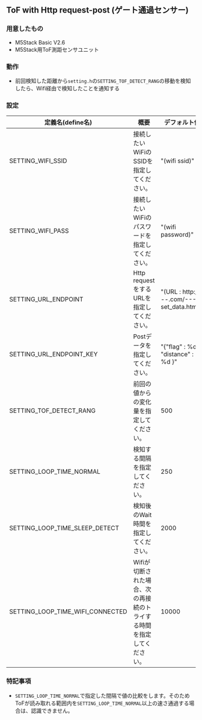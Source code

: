 ## ToF with Http request-post (ゲート通過センサー)

### 用意したもの

* M5Stack Basic V2.6
* M5Stack用ToF測距センサユニット


### 動作

* 前回検知した距離から```setting.h```の```SETTING_TOF_DETECT_RANG```の移動を検知したら、Wifi経由で検知したことを通知する


### 設定

| 定義名(define名)                 | 概要                                                                 | デフォルト値                               |     |
| -------------------------------- | -------------------------------------------------------------------- | ------------------------------------------ | --- |
| SETTING_WIFI_SSID                | 接続したいWiFiのSSIDを指定してください。                             | "(wifi ssid)"                              |
| SETTING_WIFI_PASS                | 接続したいWiFiのパスワードを指定してください。                       | "(wifi password)"                          |
| SETTING_URL_ENDPOINT             | Http requestをするURLを指定してください。                            | "(URL : http://---.com/---?set_data.html)" |
| SETTING_URL_ENDPOINT_KEY         | Postデータを指定してください。                                       | "{\"flag\" : %d, \"distance\" : %d }"      |
| SETTING_TOF_DETECT_RANG          | 前回の値からの変化量を指定してください。                             | 500                                        |
| SETTING_LOOP_TIME_NORMAL         | 検知する間隔を指定してください。                                     | 250                                        |
| SETTING_LOOP_TIME_SLEEP_DETECT   | 検知後のWait時間を指定してください。                                 | 2000                                       |
| SETTING_LOOP_TIME_WIFI_CONNECTED | Wifiが切断された場合、次の再接続のトライする時間を指定してください。 | 10000                                      |


### 特記事項

* ```SETTING_LOOP_TIME_NORMAL```で指定した間隔で値の比較をします。そのためToFが読み取れる範囲内を```SETTING_LOOP_TIME_NORMAL```以上の速さ通過する場合は、認識できません。
